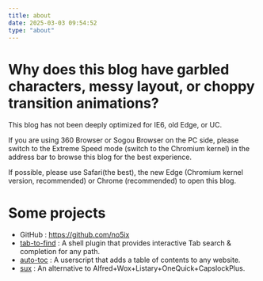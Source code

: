 ```yaml
---
title: about
date: 2025-03-03 09:54:52
type: "about"
---
```



# Why does this blog have garbled characters, messy layout, or choppy transition animations?

This blog has not been deeply optimized for IE6, old Edge, or UC.

If you are using 360 Browser or Sogou Browser on the PC side, please switch to the Extreme Speed mode (switch to the Chromium kernel) in the address bar to browse this blog for the best experience.

If possible, please use Safari(the best), the new Edge (Chromium kernel version, recommended) or Chrome (recommended) to open this blog.

<!-- 
# 所属阵营及主要技能加点是?

网易 / 后台开发
 -->

# Some projects

<!-- - <i class="fa fa-fw fa-envelope fa-2x"></i>Email :  (将#替换为@) -->

- <i class="fa fa-fw fa-github fa-2x"></i>GitHub : https://github.com/no5ix
- [tab-to-find](https://github.com/no5ix/tab-to-find) : A shell plugin that provides interactive Tab search & completion for any path.
- [auto-toc](https://github.com/no5ix/auto-toc) : A userscript that adds a table of contents to any website. 
- [sux](https://github.com/no5ix/sux) : An alternative to Alfred+Wox+Listary+OneQuick+CapslockPlus.
    <!-- - [kcpp](https://github.com/no5ix/kcpp) : 一个单头文件的kcp会话实现(并实现了dynamic redundancy + reliable/unreliable channel), 另附一个注释版kcp. -->
    <!-- - [realtime-server](https://github.com/no5ix/realtime-server) : 一个轻量级的游戏服务器引擎. -->
    <!-- - [realtime-server-ue4-demo](https://github.com/no5ix/realtime-server-ue4-demo) : 为realtime-server而写的一个UE4状态同步demo. -->
    <!-- - [realtinet](https://github.com/no5ix/realtinet) : 一个快速的双通道(可靠与非可靠)udp网络库, 基于 muduo + kcp . -->
<!-- - [flock-ai-ue4-plugin](https://github.com/no5ix/flock-ai-ue4-plugin) : A fish flock AI plugin for Unreal Engine 4. -->
<!-- - 网易云音乐 : https://music.163.com/#/user/home?id=47256866 -->